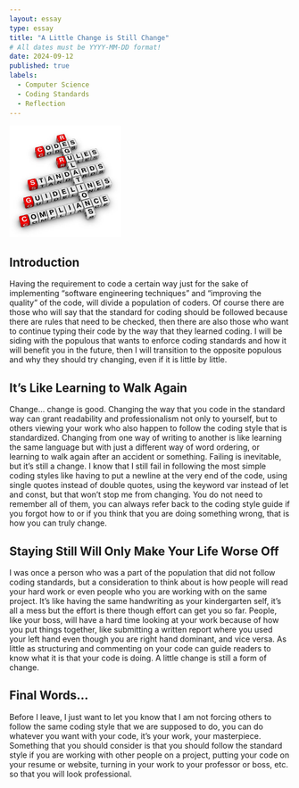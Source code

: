 ```yaml
---
layout: essay
type: essay
title: "A Little Change is Still Change"
# All dates must be YYYY-MM-DD format!
date: 2024-09-12
published: true
labels:
  - Computer Science
  - Coding Standards
  - Reflection
---
```


<img width="200px" class="rounded float-start pe-4" src="../img/codingStandardPic.jpg">

<h2>Introduction</h2>
<p>Having the requirement to code a certain way just for the sake of implementing “software engineering techniques” and “improving the quality” of the code, will divide a population of coders. Of course there are those who will say that the standard for coding should be followed because there are rules that need to be checked, then there are also those who want to continue typing their code by the way that they learned coding. I will be siding with the populous that wants to enforce coding standards and how it will benefit you in the future, then I will transition to the opposite populous and why they should try changing, even if it is little by little.</p>
<h2>It’s Like Learning to Walk Again</h2>
<p>Change… change is good. Changing the way that you code in the standard way can grant readability and professionalism not only to yourself, but to others viewing your work who also happen to follow the coding style that is standardized. Changing from one way of writing to another is like learning the same language but with just a different way of word ordering, or learning to walk again after an accident or something. Failing is inevitable, but it’s still a change. I know that I still fail in following the most simple coding styles like having to put a newline at the very end of the code, using single quotes instead of double quotes, using the keyword var instead of let and const, but that won’t stop me from changing. You do not need to remember all of them, you can always refer back to the coding style guide if you forgot how to or if you think that you are doing something wrong, that is how you can truly change.</p>
<h2>Staying Still Will Only Make Your Life Worse Off</h2>
<p>I was once a person who was a part of the population that did not follow coding standards, but a consideration to think about is how people will read your hard work or even people who you are working with on the same project. It’s like having the same handwriting as your kindergarten self, it’s all a mess but the effort is there though effort can get you so far. People, like your boss, will have a hard time looking at your work because of how you put things together, like submitting a written report where you used your left hand even though you are right hand dominant, and vice versa. As little as structuring and commenting on your code can guide readers to know what it is that your code is doing. A little change is still a form of change.</p>
<h2>Final Words…</h2>
<p>Before I leave, I just want to let you know that I am not forcing others to follow the same coding style that we are supposed to do, you can do whatever you want with your code, it’s your work, your masterpiece. Something that you should consider is that you should follow the standard style if you are working with other people on a project, putting your code on your resume or website, turning in your work to your professor or boss, etc. so that you will look professional.</p>
